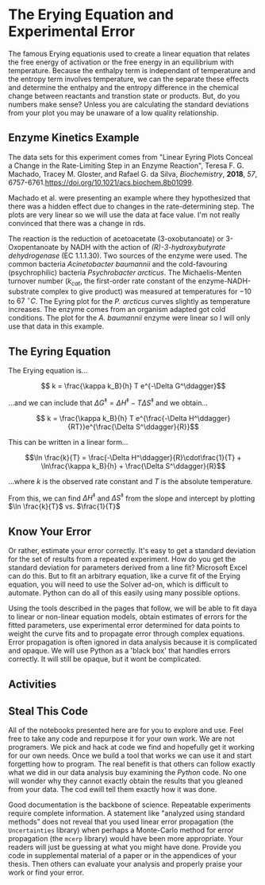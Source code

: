 # The Erying Equation and Experimental Error
The famous Erying equationis used to create a linear equation that relates the free energy of activation or the free energy in an equilibrium with temperature. Because the enthalpy term is independant of temperature and the entropy term involves temperature, we can the separate these effects and determine the enthalpy and the entropy difference in the chemical change between reactants and transtion state or products. But, do you numbers make sense? Unless you are calculating the standard deviations from your plot you may be unaware of a low quality relationship.

## Enzyme Kinetics Example

The data sets for this experiment comes from "Linear Eyring Plots Conceal a Change in the Rate-Limiting Step in an Enzyme Reaction", Teresa F. G. Machado, Tracey M. Gloster, and Rafael G. da Silva, *Biochemistry*, **2018**, *57*, 6757-6761.https://doi.org/10.1021/acs.biochem.8b01099.

Machado et al. were presenting an example where they hypothesized that there was a hidden effect due to changes in the rate-determining step. The plots are very linear so we will use the data at face value. I'm not really convinced that there was a change in rds.

The reaction is the reduction of acetoacetate (3-oxobutanoate) or 3-Oxopentanoate by NADH with the action of *(R)-3-hydroxybutyrate dehydrogenase* (EC 1.1.1.30). Two sources of the enzyme were used. The common bacteria *Acinetobacter baumannii* and the cold-favouring (psychrophilic) bacteria *Psychrobacter arcticus*. The Michaelis-Menten turnover number ($k_{cat}$, the first-order rate constant of the enzyme-NADH-substrate complex to give product) was measured at temperatures for $-10$ to $67\ ^\circ C$. The Eyring plot for the *P. arcticus* curves slightly as temperature increases. The enzyme comes from an organism adapted got cold conditions. The plot for the *A. baumannii* enzyme were linear so I will only use that data in this example.


## The Eyring Equation

The Erying equation is...

$$ k = \frac{\kappa k_B}{h} T e^{-\Delta G^\ddagger}$$

...and we can include that $\Delta G^\ddagger = \Delta H^\ddagger - T \Delta S^\ddagger$ and we obtain...

$$ k = \frac{\kappa k_B}{h} T e^{\frac{-\Delta H^\ddagger}{RT}}e^{\frac{\Delta S^\ddagger}{R}}$$

This can be written in a linear form...

$$\ln \frac{k}{T} = \frac{-\Delta H^\ddagger}{R}\cdot\frac{1}{T} + \ln\frac{\kappa k_B}{h} + \frac{\Delta S^\ddagger}{R}$$

...where $k$ is the observed rate constant and $T$ is the absolute temperature.

From this, we can find $\Delta H^\ddagger$ and $\Delta S^\ddagger$ from the slope and intercept by plotting $\ln \frac{k}{T}$ vs. $\frac{1}{T}$

## Know Your Error

Or rather, estimate your error correctly. It's easy to get a standard deviation for the set of results from a repeated experiment. How do you get the standard deviation for parameters derived from a line fit? Microsoft Excel can do this. But to fit an arbitrary equation, like a curve fit of the Erying equation, you will need to use the Solver ad-on, which is difficult to automate. Python can do all of this easily using many possible options. 

Using the tools described in the pages that follow, we will be able to fit daya to linear or non-linear equation models, obtain estimates of errors for the fitted parameters, use experimental error determined for data points to weight the curve fits and to propagate error through complex equations. Error propagation is often ignored in data analysis because it is complicated and opaque. We will use Python as a 'black box' that handles errors correctly. It will still be opaque, but it wont be complicated.

## Activities




## Steal This Code

All of the notebooks presented here are for you to explore and use. Feel free to take any code and repurpose it for your own work. We are not programers. We pick and hack at code we find and hopefully get it working for our own needs. Once we build a tool that works we can use it and start forgetting how to program. The real benefit is that others can follow exactly what we did in our data analysis buy examining the *Python* code. No one will wonder why they cannot exactly obtain the results that you gleaned from your data. The cod ewill tell them exactly how it was done. 

Good documentation is the backbone of science. Repeatable experiments require complete information. A statement like "analyzed using standard methods" does not reveal that you used linear error propagation (the ```Uncertainties```  library) when perhaps a Monte-Carlo method for error propagation (the ```mcerp``` library) would have been more appropriate. Your readers will just be guessing at what you might have done. Provide you code in supplemental material of a paper or in the appendices of your thesis. Then others can evaluate your analysis and properly praise your work or find your error.